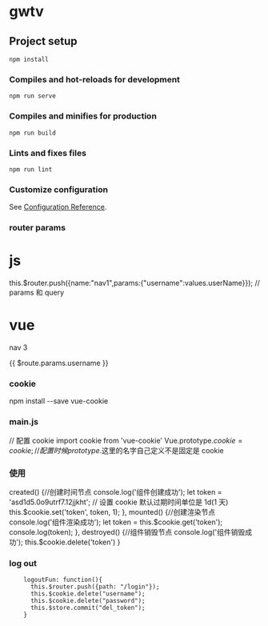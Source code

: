 # gwtv

## Project setup

```
npm install
```

### Compiles and hot-reloads for development

```
npm run serve
```

### Compiles and minifies for production

```
npm run build
```

### Lints and fixes files

```
npm run lint
```

### Customize configuration

See [Configuration Reference](https://cli.vuejs.org/config/).

### router params

# js

this.\$router.push({name:"nav1",params:{"username":values.userName}}); // params 和 query

# vue

<router-link v-bind:to="{name:'nav3',params:{username:this.$route.params.username}}">nav 3</router-link>

{{ $route.params.username }}

### cookie

npm install --save vue-cookie

### main.js

// 配置 cookie
import cookie from 'vue-cookie'
Vue.prototype.$cookie = cookie;  //配置时候prototype.$这里的名字自己定义不是固定是 cookie

### 使用

created() {//创建时间节点
console.log('组件创建成功');
let token = 'asd1d5.0o9utrf7.12jjkht';
// 设置 cookie 默认过期时间单位是 1d(1 天)
this.$cookie.set('token', token, 1);
},
mounted() {//创建渲染节点
    console.log('组件渲染成功');
    let token = this.$cookie.get('token');
console.log(token);
},
destroyed() {//组件销毁节点
console.log('组件销毁成功');
this.\$cookie.delete('token')
}

### log out

```
    logoutFun: function(){
      this.$router.push({path: "/login"});
      this.$cookie.delete("username");
      this.$cookie.delete("password");
      this.$store.commit("del_token");
    }
```
